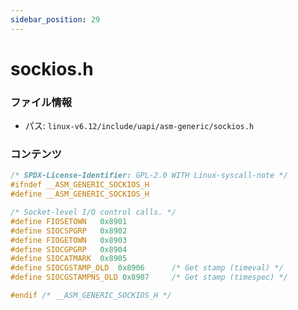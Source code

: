 ```yaml
---
sidebar_position: 29
---
```

# sockios.h

### ファイル情報

- パス: `linux-v6.12/include/uapi/asm-generic/sockios.h`

### コンテンツ

```h
/* SPDX-License-Identifier: GPL-2.0 WITH Linux-syscall-note */
#ifndef __ASM_GENERIC_SOCKIOS_H
#define __ASM_GENERIC_SOCKIOS_H

/* Socket-level I/O control calls. */
#define FIOSETOWN	0x8901
#define SIOCSPGRP	0x8902
#define FIOGETOWN	0x8903
#define SIOCGPGRP	0x8904
#define SIOCATMARK	0x8905
#define SIOCGSTAMP_OLD	0x8906		/* Get stamp (timeval) */
#define SIOCGSTAMPNS_OLD 0x8907		/* Get stamp (timespec) */

#endif /* __ASM_GENERIC_SOCKIOS_H */

```
